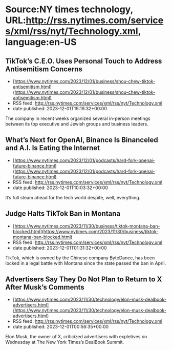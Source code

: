 # Source:NY times technology, URL:http://rss.nytimes.com/services/xml/rss/nyt/Technology.xml, language:en-US

## TikTok’s C.E.O. Uses Personal Touch to Address Antisemitism Concerns
 - [https://www.nytimes.com/2023/12/01/business/shou-chew-tiktok-antisemitism.html](https://www.nytimes.com/2023/12/01/business/shou-chew-tiktok-antisemitism.html)
 - RSS feed: http://rss.nytimes.com/services/xml/rss/nyt/Technology.xml
 - date published: 2023-12-01T19:19:32+00:00

The company in recent weeks organized several in-person meetings between its top executive and Jewish groups and business leaders.

## What’s Next for OpenAI, Binance Is Binanceled and A.I. Is Eating the Internet
 - [https://www.nytimes.com/2023/12/01/podcasts/hard-fork-openai-future-binance.html](https://www.nytimes.com/2023/12/01/podcasts/hard-fork-openai-future-binance.html)
 - RSS feed: http://rss.nytimes.com/services/xml/rss/nyt/Technology.xml
 - date published: 2023-12-01T10:03:32+00:00

It’s full steam ahead for the tech world despite, well, everything.

## Judge Halts TikTok Ban in Montana
 - [https://www.nytimes.com/2023/11/30/business/tiktok-montana-ban-blocked.html](https://www.nytimes.com/2023/11/30/business/tiktok-montana-ban-blocked.html)
 - RSS feed: http://rss.nytimes.com/services/xml/rss/nyt/Technology.xml
 - date published: 2023-12-01T01:31:32+00:00

TikTok, which is owned by the Chinese company ByteDance, has been locked in a legal battle with Montana since the state passed the ban in April.

## Advertisers Say They Do Not Plan to Return to X After Musk’s Comments
 - [https://www.nytimes.com/2023/11/30/technology/elon-musk-dealbook-advertisers.html](https://www.nytimes.com/2023/11/30/technology/elon-musk-dealbook-advertisers.html)
 - RSS feed: http://rss.nytimes.com/services/xml/rss/nyt/Technology.xml
 - date published: 2023-12-01T00:56:35+00:00

Elon Musk, the owner of X, criticized advertisers with expletives on Wednesday at The New York Times’s DealBook Summit.

